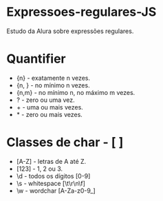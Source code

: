 # Expressoes-regulares-JS
Estudo da Alura sobre expressões regulares.

# Quantifier
- {n} - exatamente n vezes.
- {n, } - no mínimo n vezes.
- {n,m} - no mínimo n, no máximo m vezes.
- ? - zero ou uma vez.
- \+ - uma ou mais vezes.
- \* - zero ou mais vezes.

# Classes de char - [ ]
- [A-Z] - letras de A até Z.
- [123] - 1, 2 ou 3.
- \d - todos os dígitos [0-9]
- \s - whitespace [\t\r\n\f]
- \w - wordchar [A-Za-z0-9_]
